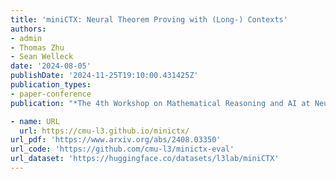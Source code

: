 ```yaml
---
title: 'miniCTX: Neural Theorem Proving with (Long-) Contexts'
authors:
- admin
- Thomas Zhu
- Sean Welleck
date: '2024-08-05'
publishDate: '2024-11-25T19:10:00.431425Z'
publication_types:
- paper-conference
publication: "*The 4th Workshop on Mathematical Reasoning and AI at NeurIPS'24*"

- name: URL
  url: https://cmu-l3.github.io/minictx/
url_pdf: 'https://www.arxiv.org/abs/2408.03350'
url_code: 'https://github.com/cmu-l3/minictx-eval'
url_dataset: 'https://huggingface.co/datasets/l3lab/miniCTX'
---
```

